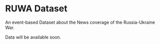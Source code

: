 # RUWA Dataset 

An event-based Dataset about the News coverage of the Russia-Ukraine War.

Data will be available soon.
